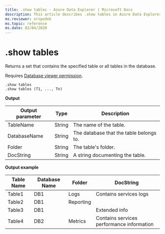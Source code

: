 ```yaml
---
title: .show tables - Azure Data Explorer | Microsoft Docs
description: This article describes .show tables in Azure Data Explorer.
ms.reviewer: orspodek
ms.topic: reference
ms.date: 02/04/2020
---
```

# .show tables

Returns a set that contains the specified table or all tables in the database.

Requires [Database viewer permission](../management/access-control/role-based-authorization.md).

```kusto
.show tables
.show tables (T1, ..., Tn)
```

**Output**

|Output parameter |Type |Description
|---|---|---
|TableName  |String |The name of the table.
|DatabaseName  |String |The database that the table belongs to.
|Folder |String |The table's folder.
|DocString |String |A string documenting the table.

**Output example**

|Table Name |Database Name |Folder | DocString
|---|---|---|---
|Table1 |DB1 |Logs |Contains services logs
|Table2 |DB1 | Reporting |
|Table3 |DB1 | | Extended info |
|Table4 |DB2 | Metrics| Contains services performance information
